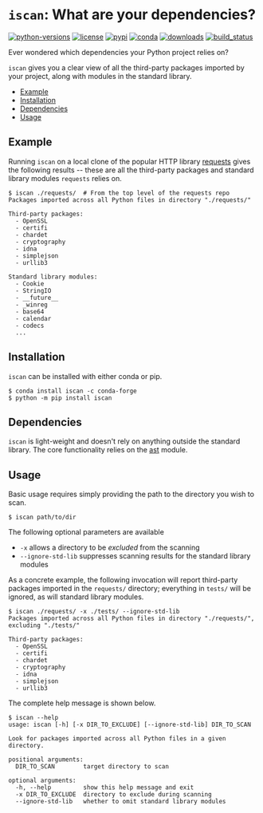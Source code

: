 # `iscan`: What are your dependencies?

[![python-versions](https://img.shields.io/pypi/pyversions/iscan)](https://github.com/zzhengnan/iscan)
[![license](https://img.shields.io/pypi/l/iscan)](https://github.com/zzhengnan/iscan/blob/main/LICENSE)
[![pypi](https://img.shields.io/pypi/v/iscan)](https://pypi.org/project/iscan/)
[![conda](https://img.shields.io/conda/vn/conda-forge/iscan)](https://anaconda.org/conda-forge/iscan)
[![downloads](https://pepy.tech/badge/iscan)](https://pepy.tech/project/iscan)
[![build_status](https://img.shields.io/github/workflow/status/zzhengnan/iscan/run-tests/main)](https://github.com/zzhengnan/iscan/actions/workflows/run-tests.yml)

Ever wondered which dependencies your Python project relies on?

`iscan` gives you a clear view of all the third-party packages imported by your project, along with modules in the standard library.

- [Example](#Example)
- [Installation](#Installation)
- [Dependencies](#Dependencies)
- [Usage](#Usage)

## Example
Running `iscan` on a local clone of the popular HTTP library [requests](https://github.com/psf/requests/tree/v2.25.1) gives the following results -- these are all the third-party packages and standard library modules `requests` relies on.
```
$ iscan ./requests/  # From the top level of the requests repo
Packages imported across all Python files in directory "./requests/"

Third-party packages:
  - OpenSSL
  - certifi
  - chardet
  - cryptography
  - idna
  - simplejson
  - urllib3

Standard library modules:
  - Cookie
  - StringIO
  - __future__
  - _winreg
  - base64
  - calendar
  - codecs
  ...
```

## Installation
`iscan` can be installed with either conda or pip.
```
$ conda install iscan -c conda-forge
$ python -m pip install iscan
```

## Dependencies
`iscan` is light-weight and doesn't rely on anything outside the standard library. The core functionality relies on the [ast](https://docs.python.org/3/library/ast.html#module-ast) module.

## Usage
Basic usage requires simply providing the path to the directory you wish to scan.

```
$ iscan path/to/dir
```

The following optional parameters are available
- `-x` allows a directory to be _excluded_ from the scanning
- `--ignore-std-lib` suppresses scanning results for the standard library modules

As a concrete example, the following invocation will report third-party packages imported in the `requests/` directory; everything in `tests/` will be ignored, as will standard library modules.

```
$ iscan ./requests/ -x ./tests/ --ignore-std-lib
Packages imported across all Python files in directory "./requests/", excluding "./tests/"

Third-party packages:
  - OpenSSL
  - certifi
  - chardet
  - cryptography
  - idna
  - simplejson
  - urllib3
```

The complete help message is shown below.
```
$ iscan --help
usage: iscan [-h] [-x DIR_TO_EXCLUDE] [--ignore-std-lib] DIR_TO_SCAN

Look for packages imported across all Python files in a given directory.

positional arguments:
  DIR_TO_SCAN        target directory to scan

optional arguments:
  -h, --help         show this help message and exit
  -x DIR_TO_EXCLUDE  directory to exclude during scanning
  --ignore-std-lib   whether to omit standard library modules
```
